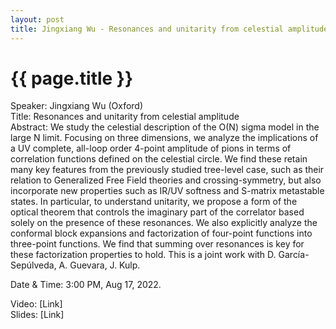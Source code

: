 ```yaml
---
layout: post
title: Jingxiang Wu - Resonances and unitarity from celestial amplitude
---
```


{{ page.title }}
================

Speaker: Jingxiang Wu (Oxford)  
Title: Resonances and unitarity from celestial amplitude  
Abstract: We study the celestial description of the O(N) sigma model in the large N limit. Focusing on three dimensions, we analyze the implications of a UV complete, all-loop order 4-point amplitude of pions in terms of correlation functions defined on the celestial circle. We find these retain many key features from the previously studied tree-level case, such as their relation to Generalized Free Field theories and crossing-symmetry, but also incorporate new properties such as IR/UV softness and S-matrix metastable states. In particular, to understand unitarity, we propose a form of the optical theorem that controls the imaginary part of the correlator based solely on the presence of these resonances. We also explicitly analyze the conformal block expansions and factorization of four-point functions into three-point functions. We find that summing over resonances is key for these factorization properties to hold. This is a joint work with D. García-Sepúlveda, A. Guevara, J. Kulp.  

Date & Time: 3:00 PM, Aug 17, 2022.

Video: [Link]  
Slides: [Link]
